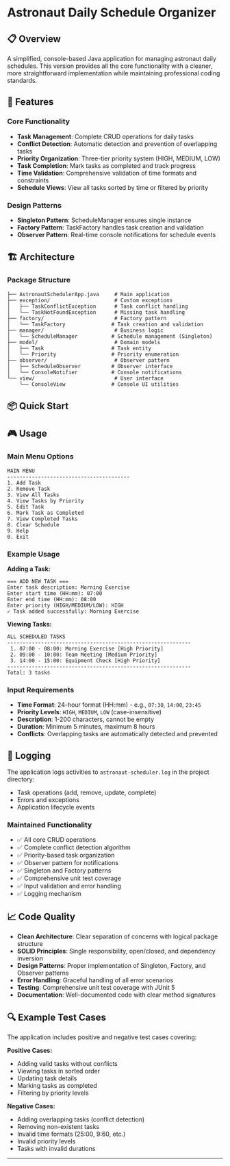# Astronaut Daily Schedule Organizer

## 📋 Overview

A simplified, console-based Java application for managing astronaut daily schedules. This version provides all the core functionality with a cleaner, more straightforward implementation while maintaining professional coding standards.

## 🚀 Features

### Core Functionality
- **Task Management**: Complete CRUD operations for daily tasks
- **Conflict Detection**: Automatic detection and prevention of overlapping tasks
- **Priority Organization**: Three-tier priority system (HIGH, MEDIUM, LOW)
- **Task Completion**: Mark tasks as completed and track progress
- **Time Validation**: Comprehensive validation of time formats and constraints
- **Schedule Views**: View all tasks sorted by time or filtered by priority

### Design Patterns
- **Singleton Pattern**: ScheduleManager ensures single instance
- **Factory Pattern**: TaskFactory handles task creation and validation
- **Observer Pattern**: Real-time console notifications for schedule events

## 🏗️ Architecture

### Package Structure

```
├── AstronautSchedulerApp.java     # Main application
├── exception/                     # Custom exceptions
│   ├── TaskConflictException      # Task conflict handling
│   └── TaskNotFoundException      # Missing task handling
├── factory/                       # Factory pattern
│   └── TaskFactory               # Task creation and validation
├── manager/                       # Business logic
│   └── ScheduleManager           # Schedule management (Singleton)
├── model/                         # Domain models
│   ├── Task                      # Task entity
│   └── Priority                  # Priority enumeration
├── observer/                      # Observer pattern
│   ├── ScheduleObserver          # Observer interface
│   └── ConsoleNotifier           # Console notifications
└── view/                          # User interface
    └── ConsoleView               # Console UI utilities
```

## 📦 Quick Start

## 🎮 Usage

### Main Menu Options

```
MAIN MENU
----------------------------------------
1. Add Task
2. Remove Task
3. View All Tasks
4. View Tasks by Priority
5. Edit Task
6. Mark Task as Completed
7. View Completed Tasks
8. Clear Schedule
9. Help
0. Exit
```

### Example Usage

**Adding a Task:**
```
=== ADD NEW TASK ===
Enter task description: Morning Exercise
Enter start time (HH:mm): 07:00
Enter end time (HH:mm): 08:00
Enter priority (HIGH/MEDIUM/LOW): HIGH
✓ Task added successfully: Morning Exercise
```

**Viewing Tasks:**
```
ALL SCHEDULED TASKS
------------------------------------------------------------
 1. 07:00 - 08:00: Morning Exercise [High Priority]
 2. 09:00 - 10:00: Team Meeting [Medium Priority]
 3. 14:00 - 15:00: Equipment Check [High Priority]
------------------------------------------------------------
Total: 3 tasks
```

### Input Requirements

- **Time Format**: 24-hour format (HH:mm) - e.g., `07:30`, `14:00`, `23:45`
- **Priority Levels**: `HIGH`, `MEDIUM`, `LOW` (case-insensitive)
- **Description**: 1-200 characters, cannot be empty
- **Duration**: Minimum 5 minutes, maximum 8 hours
- **Conflicts**: Overlapping tasks are automatically detected and prevented

## 📁 Logging

The application logs activities to `astronaut-scheduler.log` in the project directory:
- Task operations (add, remove, update, complete)
- Errors and exceptions
- Application lifecycle events

### Maintained Functionality
- ✅ All core CRUD operations
- ✅ Complete conflict detection algorithm
- ✅ Priority-based task organization
- ✅ Observer pattern for notifications
- ✅ Singleton and Factory patterns
- ✅ Comprehensive unit test coverage
- ✅ Input validation and error handling
- ✅ Logging mechanism

## 📈 Code Quality

- **Clean Architecture**: Clear separation of concerns with logical package structure
- **SOLID Principles**: Single responsibility, open/closed, and dependency inversion
- **Design Patterns**: Proper implementation of Singleton, Factory, and Observer patterns
- **Error Handling**: Graceful handling of all error scenarios
- **Testing**: Comprehensive unit test coverage with JUnit 5
- **Documentation**: Well-documented code with clear method signatures

## 🔍 Example Test Cases

The application includes positive and negative test cases covering:

**Positive Cases:**
- Adding valid tasks without conflicts
- Viewing tasks in sorted order
- Updating task details
- Marking tasks as completed
- Filtering by priority levels

**Negative Cases:**
- Adding overlapping tasks (conflict detection)
- Removing non-existent tasks
- Invalid time formats (25:00, 9:60, etc.)
- Invalid priority levels
- Tasks with invalid durations

---
